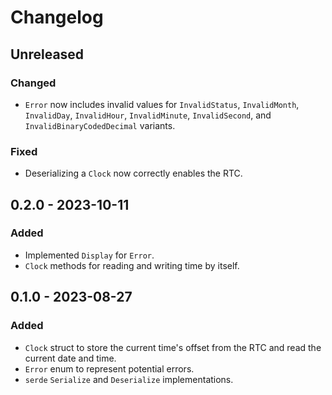 # Changelog

## Unreleased
### Changed
- `Error` now includes invalid values for `InvalidStatus`, `InvalidMonth`, `InvalidDay`, `InvalidHour`, `InvalidMinute`, `InvalidSecond`, and `InvalidBinaryCodedDecimal` variants.
### Fixed
- Deserializing a `Clock` now correctly enables the RTC.

## 0.2.0 - 2023-10-11
### Added
- Implemented `Display` for `Error`.
- `Clock` methods for reading and writing time by itself. 

## 0.1.0 - 2023-08-27
### Added
- `Clock` struct to store the current time's offset from the RTC and read the current date and time.
- `Error` enum to represent potential errors.
- `serde` `Serialize` and `Deserialize` implementations.
